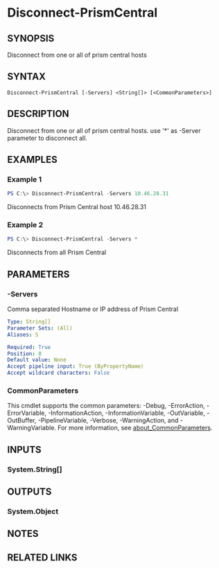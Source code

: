 ﻿---
external help file: Nutanix.Prism.Common.dll-Help.xml
Module Name: Nutanix.Prism.Common
online version:
schema: 2.0.0
---

# Disconnect-PrismCentral

## SYNOPSIS
Disconnect from one or all of prism central hosts

## SYNTAX

```
Disconnect-PrismCentral [-Servers] <String[]> [<CommonParameters>]
```

## DESCRIPTION
Disconnect from one or all of prism central hosts. use '*' as -Server parameter to disconnect all.

## EXAMPLES

### Example 1
```powershell
PS C:\> Disconnect-PrismCentral -Servers 10.46.28.31
```

Disconnects from Prism Central host 10.46.28.31

### Example 2
```powershell
PS C:\> Disconnect-PrismCentral -Servers *
```

Disconnects from all Prism Central

## PARAMETERS

### -Servers
Comma separated Hostname or IP address of Prism Central

```yaml
Type: String[]
Parameter Sets: (All)
Aliases: S

Required: True
Position: 0
Default value: None
Accept pipeline input: True (ByPropertyName)
Accept wildcard characters: False
```

### CommonParameters
This cmdlet supports the common parameters: -Debug, -ErrorAction, -ErrorVariable, -InformationAction, -InformationVariable, -OutVariable, -OutBuffer, -PipelineVariable, -Verbose, -WarningAction, and -WarningVariable. For more information, see [about_CommonParameters](http://go.microsoft.com/fwlink/?LinkID=113216).

## INPUTS

### System.String[]
## OUTPUTS

### System.Object
## NOTES

## RELATED LINKS
